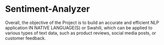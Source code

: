 # Sentiment-Analyzer
Overall, the objective of the Project is to build an accurate and efficient NLP application IN NATIVE LANGUAGE(S) or Swahili, which can be applied to various types of text data, such as product reviews, social media posts, or customer feedback.


